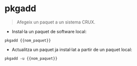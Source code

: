 # pkgadd

> Afegeix un paquet a un sistema CRUX.

- Instal·la un paquet de software local:

`pkgadd {{nom_paquet}}`

- Actualitza un paquet ja instal·lat a partir de un paquet local:

`pkgadd -u {{nom_paquet}}`
